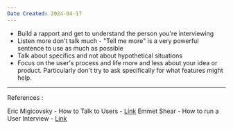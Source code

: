 ```yaml
---
Date Created: 2024-04-17
---
```

- Build a rapport and get to understand the person you're interviewing
- Listen more don't talk much - "Tell me more" is a very powerful sentence to use as much as possible
- Talk about specifics and not about hypothetical situations
- Focus on the user's process and life more and less about your idea or product. Particularly don't try to ask specifically for what features might help.

----
References : 

Eric Migicovsky - How to Talk to Users - [Link](https://www.youtube.com/watch?v=MT4Ig2uqjTc)
Emmet Shear - How to run a User Interview - [Link](https://www.youtube.com/watch?v=qAws7eXItMk)